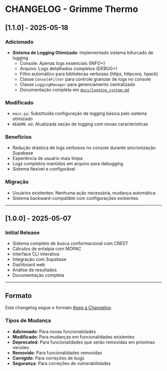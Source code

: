 # CHANGELOG - Grimme Thermo

## [1.1.0] - 2025-05-18

### Adicionado
- **Sistema de Logging Otimizado**: Implementado sistema bifurcado de logging
  - Console: Apenas logs essenciais (INFO+) 
  - Arquivo: Logs detalhados completos (DEBUG+)
  - Filtro automático para bibliotecas verbosas (httpx, httpcore, hpack)
  - Classe `ConsoleFilter` para controle granular de logs no console
  - Classe `LoggingManager` para gerenciamento centralizado
  - Documentação completa em [`docs/logging_system.md`](docs/logging_system.md)

### Modificado
- `main.py`: Substituída configuração de logging básica pelo sistema otimizado
- `README.md`: Atualizada seção de logging com novas características

### Benefícios
- Redução drástica de logs verbosos no console durante sincronização Supabase
- Experiência de usuário mais limpa
- Logs completos mantidos em arquivo para debugging
- Sistema flexível e configurável

### Migração
- Usuários existentes: Nenhuma ação necessária, mudança automática
- Sistema backward-compatible com configurações existentes

---

## [1.0.0] - 2025-05-07

### Initial Release
- Sistema completo de busca conformacional com CREST
- Cálculos de entalpia com MOPAC
- Interface CLI interativa
- Integração com Supabase
- Dashboard web
- Análise de resultados
- Documentação completa

---

## Formato

Este changelog segue o formato [Keep a Changelog](https://keepachangelog.com/pt-BR/1.0.0/).

### Tipos de Mudança
- **Adicionado**: Para novas funcionalidades
- **Modificado**: Para mudanças em funcionalidades existentes
- **Deprecated**: Para funcionalidades que serão removidas em próximas versões
- **Removido**: Para funcionalidades removidas
- **Corrigido**: Para correções de bugs
- **Segurança**: Para correções de vulnerabilidades
